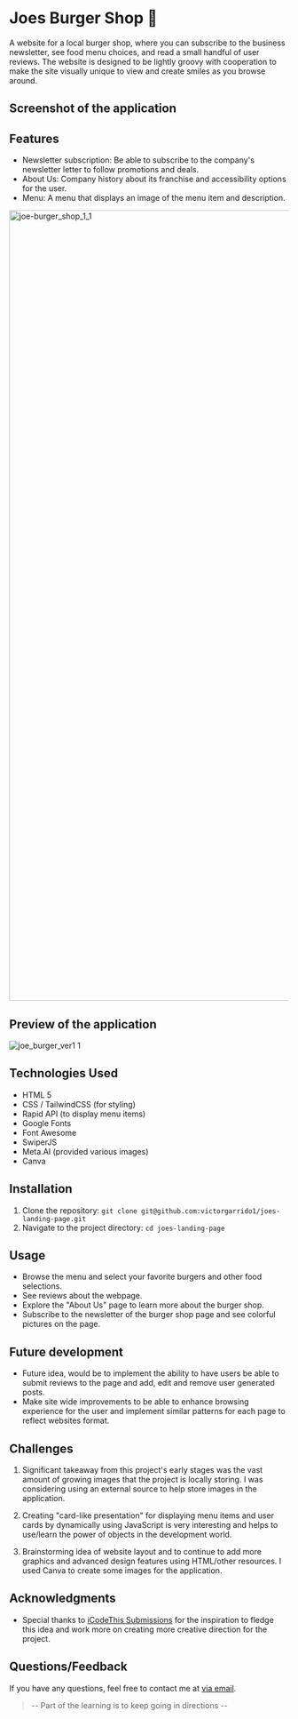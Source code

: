 # Joes Burger Shop 🍔

A website for a local burger shop, where you can subscribe to the business newsletter, see food menu choices, and read a small handful of user reviews. The website is designed to be lightly groovy with cooperation to make the site visually unique to view and create smiles as you browse around. 

## Screenshot of the application 


## Features

* Newsletter subscription: Be able to subscribe to the company's newsletter letter to follow promotions and deals.
* About Us: Company history about its franchise and accessibility options for the user.
* Menu: A menu that displays an image of the menu item and description.
<img width="1423" alt="joe-burger_shop_1_1" src="https://github.com/victorgarrido1/joes-landing-page/assets/139294878/fb3a8995-2002-49c5-a166-d00739385f3b">


## Preview of the application 
![joe_burger_ver1 1](https://github.com/victorgarrido1/joes-landing-page/assets/139294878/a2e42e6d-8ba1-4685-be91-71680ed43a74)


## Technologies Used

* HTML 5
* CSS / TailwindCSS (for styling)
* Rapid API (to display menu items)
* Google Fonts
* Font Awesome
* SwiperJS
* Meta.AI (provided various images)
* Canva


## Installation

1. Clone the repository: `git clone git@github.com:victorgarrido1/joes-landing-page.git`
2. Navigate to the project directory: `cd joes-landing-page`


## Usage

* Browse the menu and select your favorite burgers and other food selections.
* See reviews about the webpage.
* Explore the "About Us" page to learn more about the burger shop.
* Subscribe to the newsletter of the burger shop page and see colorful pictures on the page.

## Future development

* Future idea, would be to implement the ability to have users be able to submit reviews to the page and add, edit and remove user generated posts.
* Make site wide improvements to be able to enhance browsing experience for the user and implement similar patterns for each page to reflect websites format.



## Challenges

1.  Significant takeaway from this project's early stages was the vast amount of growing images that the project is locally storing. I was considering using an external source to help store images in the application.

2.  Creating "card-like presentation" for displaying menu items and user cards by dynamically using JavaScript is very interesting and helps to use/learn the power of objects in the development world.
   
3.  Brainstorming idea of website layout and to continue to add more graphics and advanced design features using HTML/other resources. I used Canva to create some images for the application.
  
## Acknowledgments 

* Special thanks to [iCodeThis Submissions](https://icodethis.com/modes/design-to-code/533/submissions?page=3) for the inspiration to fledge this idea and work more on creating more creative direction for the project.

## Questions/Feedback

If you have any questions, feel free to contact me at [via email](mailto:vgarrid009@gmail.com).


> -- Part of the learning is to keep going in directions --

